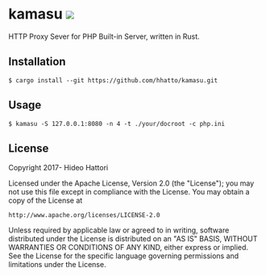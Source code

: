 # kamasu [![](https://travis-ci.org/hhatto/kamasu.svg?branch=master)](https://travis-ci.org/hhatto/kamasu)

HTTP Proxy Sever for PHP Built-in Server, written in Rust.

## Installation

```
$ cargo install --git https://github.com/hhatto/kamasu.git
```

## Usage

```
$ kamasu -S 127.0.0.1:8080 -n 4 -t ./your/docroot -c php.ini
```

## License

Copyright 2017- Hideo Hattori

Licensed under the Apache License, Version 2.0 (the "License");
you may not use this file except in compliance with the License.
You may obtain a copy of the License at

    http://www.apache.org/licenses/LICENSE-2.0

Unless required by applicable law or agreed to in writing, software
distributed under the License is distributed on an "AS IS" BASIS,
WITHOUT WARRANTIES OR CONDITIONS OF ANY KIND, either express or implied.
See the License for the specific language governing permissions and
limitations under the License.
